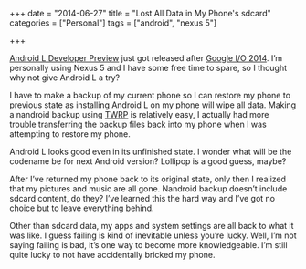 +++
date = "2014-06-27"
title = "Lost All Data in My Phone's sdcard"
categories = ["Personal"]
tags = ["android", "nexus 5"]

+++

[Android L Developer Preview](https://developer.android.com/preview/setup-sdk.html) just got released after [Google I/O 2014](https://www.google.com/events/io). I’m personally using Nexus 5 and I have some free time to spare, so I thought why not give Android L a try?

I have to make a backup of my current phone so I can restore my phone to previous state as installing Android L on my phone will wipe all data. Making a nandroid backup using [TWRP](http://teamw.in/project/twrp2) is relatively easy, I actually had more trouble transferring the backup files back into my phone when I was attempting to restore my phone.

Android L looks good even in its unfinished state. I wonder what will be the codename be for next Android version? Lollipop is a good guess, maybe?

After I’ve returned my phone back to its original state, only then I realized that my pictures and music are all gone. Nandroid backup doesn’t include sdcard content, do they? I’ve learned this the hard way and I’ve got no choice but to leave everything behind.

Other than sdcard data, my apps and system settings are all back to what it was like. I guess failing is kind of inevitable unless you’re lucky. Well, I’m not saying failing is bad, it’s one way to become more knowledgeable. I’m still quite lucky to not have accidentally bricked my phone.
